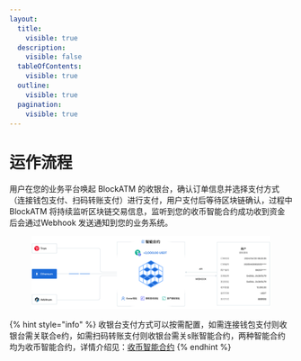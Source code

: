 ```yaml
---
layout:
  title:
    visible: true
  description:
    visible: false
  tableOfContents:
    visible: true
  outline:
    visible: true
  pagination:
    visible: true
---
```


# 运作流程

用户在您的业务平台唤起 BlockATM 的收银台，确认订单信息并选择支付方式（连接钱包支付、扫码转账支付）进行支付，用户支付后等待区块链确认，过程中 BlockATM 将持续监听区块链交易信息，监听到您的收币智能合约成功收到资金后会通过Webhook 发送通知到您的业务系统。

<figure><img src="../../.gitbook/assets/收币运作原理.svg" alt=""><figcaption></figcaption></figure>

{% hint style="info" %}
收银台支付方式可以按需配置，如需连接钱包支付则收银台需关联合e约，如需扫码转账支付则收银台需关s账智能合约，两种智能合约均为收币智能合约，详情介绍见：[收币智能合约](shou-bi-zhi-neng-he-yue.md)
{% endhint %}

